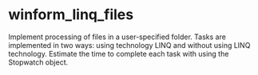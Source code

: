 # winform_linq_files
Implement processing of files in a user-specified folder. Tasks are implemented in two ways: using technology LINQ and without using LINQ technology. Estimate the time to complete each task with using the Stopwatch object.
